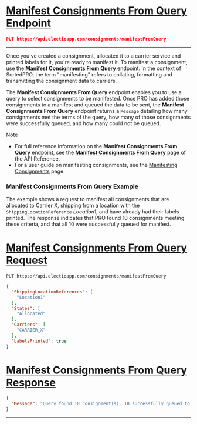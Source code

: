 # [Manifest Consignments From Query Endpoint](#tab/manifest-consignments-from-query-endpoint)

```json
PUT https://api.electioapp.com/consignments/manifestFromQuery
```

---

Once you've created a consignment, allocated it to a carrier service and printed labels for it, you're ready to manifest it. To manifest a consignment, use the **[Manifest Consignments From Query](https://docs.electioapp.com/#/api/ManifestConsignmentsFromQuery)** endpoint. In the context of SortedPRO, the term "manifesting" refers to collating, formatting and transmitting the consignment data to carriers.

The **Manifest Consignments From Query** endpoint enables you to use a query to select consignments to be manifested. Once PRO has added those consignments to a manifest and queued the data to be sent, the **Manifest Consignments From Query** endpoint returns a `Message` detailing how many consignments met the terms of the query, how many of those consignments were successfully queued, and how many could not be queued.

> [!NOTE]
>
> * For full reference information on the **Manifest Consignments From Query** endpoint, see the **[Manifest Consignments From Query](https://docs.electioapp.com/#/api/ManifestConsignmentsFromQuery)** page of the API Reference.
> * For a user guide on manifesting consignments, see the [Manifesting Consignments](/pro/api/help/manifesting_consignments.html) page.

### Manifest Consignments From Query Example

The example shows a request to manifest all consignments that are allocated to Carrier X, shipping from a location with the `ShippingLocationReference` _Location1_, and have already had their labels printed. The response indicates that PRO found 10 consignments meeting these criteria, and that all 10 were successfully queued for manifest.

# [Manifest Consignments From Query Request](#tab/manifest-consignments-from-query-request)

`PUT https://api.electioapp.com/consignments/manifestFromQuery`

```json
{
  "ShippingLocationReferences": [
    "Location1"
  ],
  "States": [
    "Allocated"
  ],
  "Carriers": [
    "CARRIER_X"
  ],
  "LabelsPrinted": true
}
```

# [Manifest Consignments From Query Response](#tab/manifest-consignments-from-query-response)

```json
{
  "Message": "Query found 10 consignment(s). 10 successfully queued to manifest. 0 failed to be added to the queue"
}
```

---
